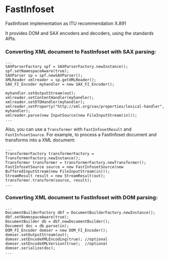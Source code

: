 FastInfoset
===========

FastInfoset implementation as ITU recommendation X.891

It provides DOM and SAX encoders and decoders, using the standards APIs.

### Converting XML document to FastInfoset with SAX parsing:
    ...
    SAXParserFactory spf = SAXParserFactory.newInstance();
    spf.setNamespaceAware(true);
    SAXParser sp = spf.newSAXParser();
    XMLReader xmlreader = sp.getXMLReader();
    SAX_FI_Encoder myhandler = new SAX_FI_Encoder();
    
    myhandler.setOutputStream(out);
    xmlreader.setContentHandler(myhandler);
    xmlreader.setDTDHandler(myhandler);
    xmlreader.setProperty("http://xml.org/sax/properties/lexical-handler", myhandler);
    xmlreader.parse(new InputSource(new FileInputStream(in)));
    ...
    
Also, you can use a `Transformer` with `FastInfosetResult` and `FastInfosetSource`.
For example, to process a FastInfoset document and transforms into a XML document:

    ...
    TransformerFactory transformerFactory = TransformerFactory.newInstance();
    Transformer transformer = transformerFactory.newTransformer();
    FastInfosetSource source = new FastInfosetSource(new BufferedInputStream(new FileInputStream(in)));
    StreamResult result = new StreamResult(out);
    transformer.transform(source, result);
    ...
    
### Converting XML document to FastInfoset with DOM parsing:
    ...
    DocumentBuilderFactory dbf = DocumentBuilderFactory.newInstance();
    dbf.setNamespaceAware(true);
    DocumentBuilder db = dbf.newDocumentBuilder();
    Document doc = db.parse(in);
    DOM_FI_Encoder domser = new DOM_FI_Encoder();
    domser.setOutputStream(out);
    domser.setEncodeXMLEncoding(true); //optional
    domser.setEncodeXMLVersion(true);  //optional
    domser.serialize(doc);
    ...
